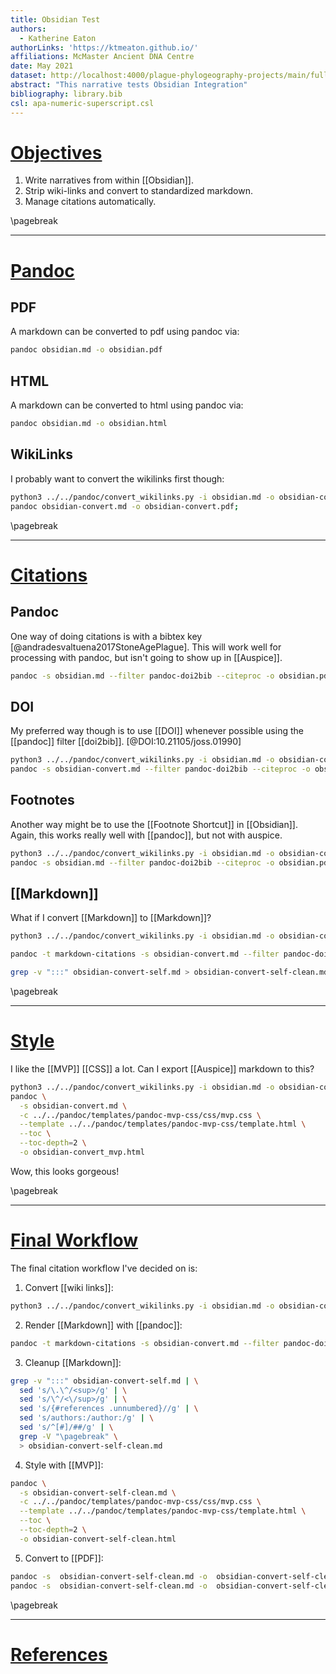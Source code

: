 ```yaml
---
title: Obsidian Test
authors: 
  - Katherine Eaton
authorLinks: 'https://ktmeaton.github.io/'
affiliations: McMaster Ancient DNA Centre
date: May 2021
dataset: http://localhost:4000/plague-phylogeography-projects/main/full/all?c=continent&d=map&p=full&transmissions=show
abstract: "This narrative tests Obsidian Integration"
bibliography: library.bib
csl: apa-numeric-superscript.csl
---
```


# [Objectives](http://localhost:4000/plague-phylogeography-projects/main/full/all?c=continent&d=map&p=full&transmissions=show)

1. Write narratives from within [[Obsidian]].
1. Strip wiki-links and convert to standardized markdown.
1. Manage citations automatically.

\pagebreak

---

# [Pandoc](http://localhost:4000/plague-phylogeography-projects/main/full/all?c=continent&d=map&p=full&transmissions=show)

## PDF

A markdown can be converted to pdf using pandoc via:

```bash
pandoc obsidian.md -o obsidian.pdf
```

## HTML

A markdown can be converted to html using pandoc via:

```bash
pandoc obsidian.md -o obsidian.html
```

## WikiLinks

I probably want to convert the wikilinks first though:

```bash
python3 ../../pandoc/convert_wikilinks.py -i obsidian.md -o obsidian-convert.md; 
pandoc obsidian-convert.md -o obsidian-convert.pdf;
```


\pagebreak

---


# [Citations](http://localhost:4000/plague-phylogeography-projects/main/full/all?c=continent&d=map&p=full&transmissions=show)

## Pandoc 

One way of doing citations is with a bibtex key [@andradesvaltuena2017StoneAgePlague]. This will work well for processing with pandoc, but isn't going to show up in [[Auspice]].

```bash 
pandoc -s obsidian.md --filter pandoc-doi2bib --citeproc -o obsidian.pdf --bibliography ../../zotero.bib
```

## DOI

My preferred way though is to use [[DOI]] whenever possible using the [[pandoc]] filter [[doi2bib]]. [@DOI:10.21105/joss.01990]

```bash 
python3 ../../pandoc/convert_wikilinks.py -i obsidian.md -o obsidian-convert.md
pandoc -s obsidian-convert.md --filter pandoc-doi2bib --citeproc -o obsidian-convert.pdf
```

## Footnotes

Another way might be to use the [[Footnote Shortcut]] in [[Obsidian]]. Again, this works really well with [[pandoc]], but not with auspice.

```bash 
python3 ../../pandoc/convert_wikilinks.py -i obsidian.md -o obsidian-convert.md;
pandoc -s obsidian.md --filter pandoc-doi2bib --citeproc -o obsidian.pdf 
```


## [[Markdown]]

What if I convert [[Markdown]] to [[Markdown]]?

```bash 
python3 ../../pandoc/convert_wikilinks.py -i obsidian.md -o obsidian-convert.md;

pandoc -t markdown-citations -s obsidian-convert.md --filter pandoc-doi2bib --citeproc -o obsidian-convert-self.md;

grep -v ":::" obsidian-convert-self.md > obsidian-convert-self-clean.md
```


\pagebreak

---

# [Style](http://localhost:4000/plague-phylogeography-projects/main/full/all?c=continent&d=map&p=full&transmissions=show)

I like the [[MVP]] [[CSS]] a lot. Can I export [[Auspice]] markdown to this?

```bash
python3 ../../pandoc/convert_wikilinks.py -i obsidian.md -o obsidian-convert.md
pandoc \
  -s obsidian-convert.md \
  -c ../../pandoc/templates/pandoc-mvp-css/css/mvp.css \
  --template ../../pandoc/templates/pandoc-mvp-css/template.html \
  --toc \
  --toc-depth=2 \
  -o obsidian-convert_mvp.html
```

Wow, this looks gorgeous! 

\pagebreak

--- 
# [Final Workflow](http://localhost:4000/plague-phylogeography-projects/main/full/all?c=continent&d=map&p=full&transmissions=show)

The final citation workflow I've decided on is:

1. Convert [[wiki links]]:
```bash
python3 ../../pandoc/convert_wikilinks.py -i obsidian.md -o obsidian-convert.md;
```
2. Render [[Markdown]] with [[pandoc]]:
```bash
pandoc -t markdown-citations -s obsidian-convert.md --filter pandoc-doi2bib --citeproc -o obsidian-convert-self.md;
```
3. Cleanup [[Markdown]]:
```bash
grep -v ":::" obsidian-convert-self.md | \
  sed 's/\.\^/<sup>/g' | \
  sed 's/\^/<\/sup>/g' | \
  sed 's/{#references .unnumbered}//g' | \
  sed 's/authors:/author:/g' | \
  sed 's/^[#]/##/g' | \
  grep -V "\pagebreak" \
  > obsidian-convert-self-clean.md
```
4. Style with [[MVP]]:
```bash
pandoc \
  -s obsidian-convert-self-clean.md \
  -c ../../pandoc/templates/pandoc-mvp-css/css/mvp.css \
  --template ../../pandoc/templates/pandoc-mvp-css/template.html \
  --toc \
  --toc-depth=2 \
  -o obsidian-convert-self-clean.html
```
5. Convert to [[PDF]]:
```bash
pandoc -s  obsidian-convert-self-clean.md -o  obsidian-convert-self-clean.pdf
pandoc -s  obsidian-convert-self-clean.md -o  obsidian-convert-self-clean.docx
```


\pagebreak

---

# [References](http://localhost:4000/plague-phylogeography-projects/main/full/all?c=continent&d=map&p=full&transmissions=show)